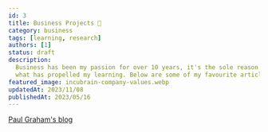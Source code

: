 ```yaml
---
id: 3
title: Business Projects 🤔
category: business
tags: [learning, research]
authors: [1]
status: draft
description:
  Business has been my passion for over 10 years, it's the sole reason I got into development and
  what has propelled my learning. Below are some of my favourite articles I've read over the years.
featured_image: incubrain-company-values.webp
updatedAt: 2023/11/08
publishedAt: 2023/05/16
---
```


[Paul Graham's blog](http://paulgraham.com/articles.html)
